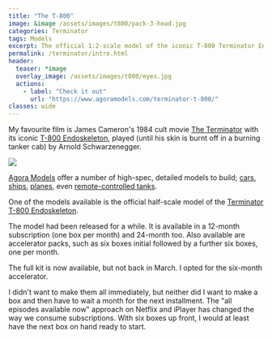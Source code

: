 ```yaml
---
title: "The T-800"
image: &image /assets/images/t800/pack-3-head.jpg
categories: Terminator
tags: Models
excerpt: The official 1:2-scale model of the iconic T-800 Terminator Endoskeleton
permalink: /terminator/intro.html
header:
  teaser: *image
  overlay_image: /assets/images/t800/eyes.jpg
  actions:
    - label: "Check it out"
      url: "https://www.agoramodels.com/terminator-t-800/"
classes: wide
---
```

My favourite film is James Cameron's 1984 cult movie [The Terminator](https://www.imdb.com/title/tt0088247/) with its iconic [T-800 Endoskeleton](https://terminator.fandom.com/wiki/T-800), played (until his skin is burnt off in a burning tanker cab) by Arnold Schwarzenegger.

<img src="https://upload.wikimedia.org/wikipedia/en/7/70/Terminator1984movieposter.jpg" class="align-center">

[Agora Models](https://www.agoramodels.com/) offer a number of high-spec, detailed models to build; [cars](https://www.agoramodels.com/shelby-cobra/), [ships](https://www.agoramodels.com/bismarck/), [planes](https://www.agoramodels.com/zero/), even [remote-controlled tanks](https://www.agoramodels.com/leopard/).

One of the models available is the official half-scale model of the [Terminator T-800 Endoskeleton](https://www.agoramodels.com/terminator-t-800/).

The model had been released for a while. It is available in a 12-month subscription (one box per month) and 24-month too. Also available are accelerator packs, such as six boxes initial followed by a further six boxes, one per month.

The full kit is now available, but not back in March. I opted for the six-month accelerator.

I didn't want to make them all immediately, but neither did I want to make a box and then have to wait a month for the next installment. The "all episodes available now" approach on Netflix and iPlayer has changed the way we consume subscriptions. With six boxes up front, I would at least have the next box on hand ready to start.
